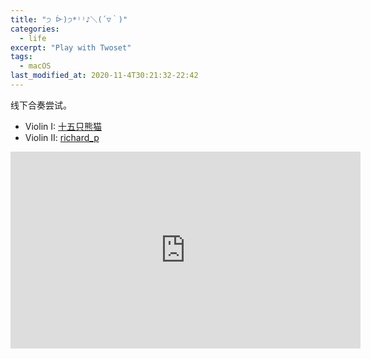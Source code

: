 ```yaml
---
title: "੭ ᐕ)੭*⁾⁾♪＼(´▽｀)"
categories:
  - life
excerpt: "Play with Twoset"
tags:
  - macOS
last_modified_at: 2020-11-4T30:21:32-22:42
---
```


线下合奏尝试。

- Violin I: [十五只熊猫](https://space.bilibili.com/34930768/)
- Violin II: [richard_p](https://richard-pengr.github.io)

<iframe width="560" height="315" src="https://www.youtube.com/embed/0hz5Rus95co" frameborder="0" allow="accelerometer; autoplay; clipboard-write; encrypted-media; gyroscope; picture-in-picture" allowfullscreen></iframe>
